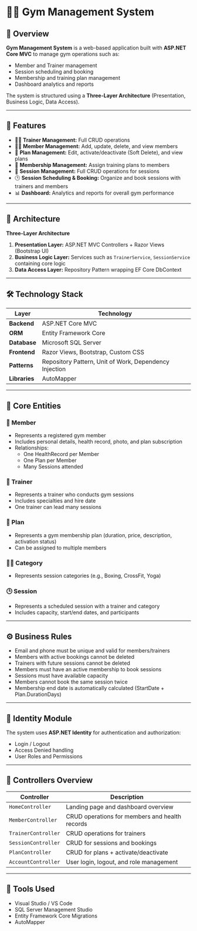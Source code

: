 # 🏋️‍♂️ Gym Management System

## 📖 Overview
**Gym Management System** is a web-based application built with **ASP.NET Core MVC** to manage gym operations such as:  
- Member and Trainer management  
- Session scheduling and booking  
- Membership and training plan management  
- Dashboard analytics and reports  

The system is structured using a **Three-Layer Architecture** (Presentation, Business Logic, Data Access).

---

## 🚀 Features
- 👨‍🏫 **Trainer Management:** Full CRUD operations  
- 🧍‍♂️ **Member Management:** Add, update, delete, and view members  
- 📝 **Plan Management:** Edit, activate/deactivate (Soft Delete), and view plans  
- 🎯 **Membership Management:** Assign training plans to members  
- 📅 **Session Management:** Full CRUD operations for sessions  
- 🕒 **Session Scheduling & Booking:** Organize and book sessions with trainers and members  
- 📊 **Dashboard:** Analytics and reports for overall gym performance  

---

## 🧱 Architecture
**Three-Layer Architecture**
1. **Presentation Layer:** ASP.NET MVC Controllers + Razor Views (Bootstrap UI)  
2. **Business Logic Layer:** Services such as `TrainerService`, `SessionService` containing core logic  
3. **Data Access Layer:** Repository Pattern wrapping EF Core DbContext  

---

## 🛠️ Technology Stack
| Layer | Technology |
|-------|-------------|
| **Backend** | ASP.NET Core MVC |
| **ORM** | Entity Framework Core |
| **Database** | Microsoft SQL Server |
| **Frontend** | Razor Views, Bootstrap, Custom CSS |
| **Patterns** | Repository Pattern, Unit of Work, Dependency Injection |
| **Libraries** | AutoMapper |

---

## 📂 Core Entities
### 👤 Member
- Represents a registered gym member  
- Includes personal details, health record, photo, and plan subscription  
- Relationships:  
  - One HealthRecord per Member  
  - One Plan per Member  
  - Many Sessions attended  

### 💪 Trainer
- Represents a trainer who conducts gym sessions  
- Includes specialties and hire date  
- One trainer can lead many sessions  

### 📘 Plan
- Represents a gym membership plan (duration, price, description, activation status)  
- Can be assigned to multiple members  

### 🧘‍♀️ Category
- Represents session categories (e.g., Boxing, CrossFit, Yoga)  

### 🕒 Session
- Represents a scheduled session with a trainer and category  
- Includes capacity, start/end dates, and participants  

---

## ⚙️ Business Rules
- Email and phone must be unique and valid for members/trainers  
- Members with active bookings cannot be deleted  
- Trainers with future sessions cannot be deleted  
- Members must have an active membership to book sessions  
- Sessions must have available capacity  
- Members cannot book the same session twice  
- Membership end date is automatically calculated (StartDate + Plan.DurationDays)  

---

## 🔐 Identity Module
The system uses **ASP.NET Identity** for authentication and authorization:  
- Login / Logout  
- Access Denied handling  
- User Roles and Permissions  

---

## 🧭 Controllers Overview
| Controller | Description |
|-------------|--------------|
| `HomeController` | Landing page and dashboard overview |
| `MemberController` | CRUD operations for members and health records |
| `TrainerController` | CRUD operations for trainers |
| `SessionController` | CRUD for sessions and bookings |
| `PlanController` | CRUD for plans + activate/deactivate |
| `AccountController` | User login, logout, and role management |

---

## 🧰 Tools Used
- Visual Studio / VS Code  
- SQL Server Management Studio  
- Entity Framework Core Migrations  
- AutoMapper  




